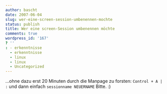 ```yaml
---
author: bascht
date: 2007-06-04
slug: wer-eine-screen-session-umbenennen-mochte
status: publish
title: Wer eine screen-Session umbenennen möchte
comments: true
wordpress_id: '167'
? ''
: - erkenntnisse
  - erkenntnisse
  - linux
  - linux
  - Uncategorized
---
```


...ohne dazu erst 20 Minuten durch die Manpage zu forsten:
`Control + A | :` und dann einfach `sessionname NEUERNAME` Bitte.
:)


